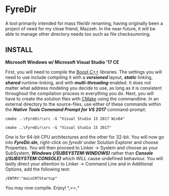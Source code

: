 # FyreDir
A tool primarily intended for mass file/dir renaming, having originally been a project of need for my close friend, Mazzeh. In the near-future, it will be able to manage other directory needs too such as file checksumming.

## INSTALL ##
**Microsoft Windows w/ Microsoft Visual Studio '17 CE**

First, you will need to compile the [Boost C++](http://www.boost.org/) libraries. The settings you will need to use include compiling it with a ***versioned*** layout, ***static*** linking, ***shared*** runtime-linking, and with ***mutli-threading*** enabled. It does not matter what address modeling you decide to use, as long as it is consistent throughout the compilation process in everything you do.
Next, you will have to create the solution files with [CMake](https://cmake.org/) using the commandline. In an external directory to the source-files, use either of these commands within the ***Native Tools Command Prompt for VS 2017*** command-prompt:

    cmake ..\FyreDir\src -G "Visual Studio 15 2017 Win64"
    
    cmake ..\FyreDir\src -G "Visual Studio 15 2017"
One is for 64-bit CPU architectures and the other for 32-bit. You will now go into ***FyreDir.sln***, right-click on *fyredir* under Solution Explorer and choose Properties. You will then proceed to Linker -> System and choose as your SubSystem, ***Windows (/SUBSYSTEM:WINDOWS)*** rather than ***Console (/SUBSYSTEM:CONSOLE)*** which WILL cause undefined behaviour. You will lastly direct your attention to Linker -> Command Line and in Additional Options, add the following text:

    /ENTRY:"mainCRTStartup"
You may now compile. Enjoy! ^,==,^
